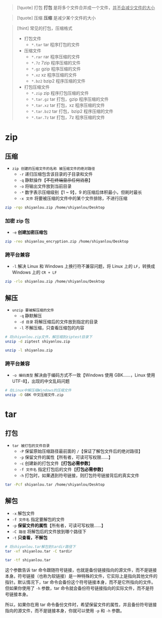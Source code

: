 >[!quote] 打包
>**打包** 是将多个文件合并成一个文件，<u>并不会减少文件的大小</u>

>[!quote] 压缩
>**压缩** 是减少某个文件的大小

>[!hint] 常见的打包，压缩格式
> - 打包文件
> 	- `*.tar` tar 程序打包的文件
> - 压缩文件
> 	- `*.rar` rar 程序压缩的文件
> 	- `*.7z` 7zip 程序压缩的文件
> 	- `*.gz` gzip 程序压缩的文件
> 	- `*.xz` xz 程序压缩的文件
> 	- `*.bz2` bzip2 程序压缩的文件
> - 打包压缩文件
> 	- `*.zip` zip 程序打包压缩的文件
> 	- `*.tar.gz` tar 打包，gzip 程序压缩的文件
> 	- `*.tar.xz` tar 打包，xz 程序压缩的文件
> 	- `*.tar.bz2` tar 打包，bzip2 程序压缩的文件
> 	- `*.tar.7z` tar 打包，7z 程序压缩的文件

# zip
## 压缩
- `zip 创建的压缩文件的名称 被压缩文件的绝对路径`
	- `-r` 递归压缩包含该目录的子目录和文件
	- `-q` 静默操作【~~不在终端显示任何消息~~】
	- `-o` 将输出文件放到当前目录
	- `-*` 数字表示压缩级别【1 ~ 9】，9 的压缩后体积最小，但耗时最长
	- `-x 文件` 将要被压缩的文件中的某个文件排除，不进行压缩

```bash
zip -rqo shiyanlou.zip /home/shiyanlou/Desktop
```

### 加密 zip 包
- `-e` **创建加密压缩包**

```bash
zip -reo shiyanlou_encryption.zip /home/shiyanlou/Desktop
```

### 跨平台兼容
- `-l` 解决 Linux 和 Windows 上换行符不兼容问题，将 Linux 上的  `LF`，转换成 Windows 上的 `CR + LF`

```bash
zip -rlo shiyanlou.zip /home/shiyanlou/Desktop
```

## 解压
- `unzip 要被解压缩的文件`
	- `-q` 静默解压
	- `-d 目录` 将解压缩后的文件放到指定的目录
	- `-l` 不解压缩，只查看压缩包的内容

```bash
# 将shiyanlou.zip文件，解压缩到ziptest目录下
unzip -d ziptest shiyanlou.zip

unzip -l shiyanlou.zip
```

### 跨平台兼容
- `-o 编码类型` 解决由于编码方式不一致【Windows 使用 GBK……，Linux 使用 UTF-8】，出现的中文乱码问题

```bash
# 在Linux中解压缩Windows的压缩文件
unzip -O GBK 中文压缩文件.zip
```

# tar
## 打包
- `tar 被打包的文件目录`
	- `-P` 保留原始压缩路径最前面的 `/`【保证了解包文件后的绝对路径】
	- `-p` 保留文件的属性【所有者，可读可写权限……】
	- `-c` 创建新的打包文件【**打包必需参数**】
	- `-f 文件名` 指定打包后的文件【**打包必需参数**】
	- `-h` 打包时，如果遇到符号链接，则打包符号链接背后的真实文件

```bash
tar -Pcf shiyanlou.tar /home/shiyanlou/Desktop
```

## 解包
- `-x` 解包文件
- `-f 文件名` 指定要解包的文件
- `-p` **保留文件的属性**【所有者，可读可写权限……】
- `-C 路径` 将解包后的文件放到哪个路径下
- `-t` **只查看，不解包**

```bash
# 将shiyanlou.tar解包到tardir路径下
tar -xf shiyanlou.tar -C tardir

tar -tf shiyanlou.tar
```

    
这个参数告诉 tar 命令跟随符号链接，也就是备份链接指向的源文件，而不是链接本身。符号链接（也称为软链接）是一种特殊的文件，它实际上是指向其他文件的指针。默认情况下，tar 命令会备份这个符号链接本身，而不是它所指向的文件。但如果你使用了 `-h` 参数，tar 命令就会备份符号链接指向的实际文件，而不是符号链接本身。
    

  

所以，如果你在用 tar 命令备份文件时，希望保留文件的属性，并且备份符号链接指向的源文件，而不是链接本身，你就可以使用 `-p` 和 `-h` 参数。













